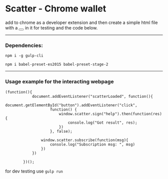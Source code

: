 # Scatter - Chrome wallet

add to chrome as a developer extension and then create a simple html file with a <button id="button"></button> in it for testing and the code below.


-------


### Dependencies:
`npm i -g gulp-cli`


`npm i babel-preset-es2015 babel-preset-stage-2`


------


### Usage example for the interacting webpage
```
(function(){
            document.addEventListener("scatterLoaded", function(){
                document.getElementById("button").addEventListener("click",
                    function() {
                        window.scatter.sign("help").then(function(res){
                            console.log("Got result", res);
                        })
                    }, false);

                window.scatter.subscribe(function(msg){
                    console.log("Subscription msg: ", msg)
                })
            })

        })();
```


for dev testing use `gulp run`

